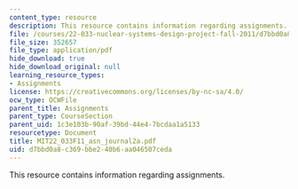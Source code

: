 ```yaml
---
content_type: resource
description: This resource contains information regarding assignments.
file: /courses/22-033-nuclear-systems-design-project-fall-2011/d7bbd0a8c369bbe240b6aa046507ceda_MIT22_033F11_asn_journal2a.pdf
file_size: 352657
file_type: application/pdf
hide_download: true
hide_download_original: null
learning_resource_types:
- Assignments
license: https://creativecommons.org/licenses/by-nc-sa/4.0/
ocw_type: OCWFile
parent_title: Assignments
parent_type: CourseSection
parent_uid: 1c3e103b-90af-39bd-44e4-7bcdaa1a5133
resourcetype: Document
title: MIT22_033F11_asn_journal2a.pdf
uid: d7bbd0a8-c369-bbe2-40b6-aa046507ceda
---
```

This resource contains information regarding assignments.